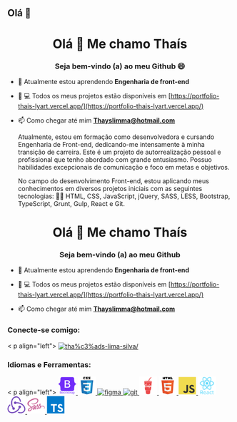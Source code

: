 ## Olá 👋
 

<h1 align="center">Olá 👋 Me chamo Thaís</h1>
<h3 align="center">Seja bem-vindo (a) ao meu Github 😄</h3>

- 🌱 Atualmente estou aprendendo **Engenharia de front-end**

- 👨 💻 Todos os meus projetos estão disponíveis em [https://portfolio-thais-lyart.vercel.app/](https://portfolio-thais-lyart.vercel.app/)

- 📫 Como chegar até mim **Thayslimma@hotmail.com**

  <p>
    Atualmente, estou em formação como desenvolvedora e cursando Engenharia de Front-end, dedicando-me intensamente à minha transição de carreira. Este é um projeto de autorrealização pessoal e profissional que tenho abordado com grande entusiasmo. Possuo habilidades excepcionais de comunicação e foco em metas e objetivos.
  </p>
  <p>
    No campo do desenvolvimento Front-end, estou aplicando meus conhecimentos em diversos projetos iniciais com as seguintes tecnologias: 👩‍💻 HTML, CSS, JavaScript, jQuery, SASS, LESS, Bootstrap, TypeScript, Grunt, Gulp, React e Git.
  </p>

<h1 align="center">Olá 👋 Me chamo Thaís</h1>
<h3 align="center">Seja bem-vindo (a) ao meu Github</h3>

- 🌱 Atualmente estou aprendendo **Engenharia de front-end**

- 👨 💻 Todos os meus projetos estão disponíveis em [https://portfolio-thais-lyart.vercel.app/](https://portfolio-thais-lyart.vercel.app/)

- 📫 Como chegar até mim **Thayslimma@hotmail.com**

<h3 align="left">Conecte-se comigo:</h3><
p align="left">
<a href="https://linkedin.com/in/tha%c3%ads-lima-silva/" target="blank"><img align="center" src="https://raw.githubusercontent.com/rahuldkjain/github-profile-readme-generator/master/src/images/icons/Social/linked-in-alt.svg" alt="tha%c3%ads-lima-silva/" height="30" width="40" /></a>
</p>

<h3 align=" left">Idiomas e Ferramentas:</h3><
p align="left"> <a href="https://getbootstrap.com" target="_blank" rel="noreferrer"> <img src="https://raw.githubusercontent.com/devicons/devicon/master/icons/bootstrap/bootstrap-plain-wordmark.svg" alt="bootstrap" width="40" height="40"/> </a> <a href="https://www.w3schools.com/css/" target="_blank" rel="noreferrer"> <img src="https://raw.githubusercontent.com/devicons/devicon/master/icons/css3/css3-original-wordmark.svg" alt="css3" width="40" height="40"/> </a> <a href="https://www.figma.com/" target="_blank" rel="noreferrer"> <img src="https://www.vectorlogo.zone/logos/figma/figma-icon.svg" alt="figma" width="40" height="40"/> </a> <a href="https://git-scm.com/" target="_blank" rel="noreferrer"> <img src="https://www.vectorlogo.zone/logos/git-scm/git-scm-icon.svg" alt="git" width="40" height="40"/> </a> <a href="https://gulpjs.com" target="_blank" rel="noreferrer"> <img src="https://raw.githubusercontent.com/devicons/devicon/master/icons/gulp/gulp-plain.svg" alt="gulp" width="40" height="40"/> </a> <a href="https://www.w3.org/html/" target="_blank" rel="noreferrer"> <img src="https://raw.githubusercontent.com/devicons/devicon/master/icons/html5/html5-original-wordmark.svg" alt="html5" width="40" height="40"/> </a> <a href="https://developer.mozilla.org/en-US/docs/Web/JavaScript" target="_blank" rel="noreferrer"> <img src="https://raw.githubusercontent.com/devicons/devicon/master/icons/javascript/javascript-original.svg" alt="javascript" width="40" height="40"/> </a> <a href="https://reactjs.org/" target="_blank" rel="noreferrer"> <img src="https://raw.githubusercontent.com/devicons/devicon/master/icons/react/react-original-wordmark.svg" alt="react" width="40" height="40"/> </a> <a href="https://redux.js.org" target="_blank" rel="noreferrer"> <img src="https://raw.githubusercontent.com/devicons/devicon/master/icons/redux/redux-original.svg" alt="redux" width="40" height="40"/> </a> <a href="https://sass-lang.com" target="_blank" rel="noreferrer"> <img src="https://raw.githubusercontent.com/devicons/devicon/master/icons/sass/sass-original.svg" alt="sass" width="40" height="40"/> </a> <a href="https://www.typescriptlang.org/" target="_blank" rel="noreferrer"> <img src="https://raw.githubusercontent.com/devicons/devicon/master/icons/typescript/typescript-original.svg" alt="typescript" width="40" height="40"/> </a> </p>
